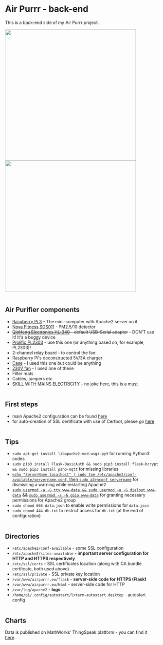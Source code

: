 # Air Purrr - back-end

This is a back-end side of my Air Purrr project.

<img src="https://i.imgur.com/krAfhpc.jpg" width="430"> <img src="https://i.imgur.com/cbJ3k2f.jpg" width="430">
<br/><br/>

## Air Purifier components
* [Raspberry Pi 3](https://www.raspberrypi.org/products/raspberry-pi-3-model-b/) - The mini-computer with Apache2 server on it
* [Nova Fitness SDS011](https://www.aliexpress.com/item/nova-PM-sensor-SDS011-High-precision-laser-pm2-5-air-quality-detection-sensor-module-Super-dust/32617788139.html?spm=a2g17.10010108.1000016.1.cfbe645O7s0gk&isOrigTitle=true) - PM2.5/10 detector
* ~~[QinHeng Electronics HL-340](https://www.aliexpress.com/item/nova-PM-sensor-SDS011-High-precision-laser-pm2-5-air-quality-detection-sensor-module-Super-dust/32617788139.html?spm=a2g17.10010108.1000016.1.cfbe645O7s0gk&isOrigTitle=true) - default USB-Serial adapter~~ - DON'T use it! It's a buggy device
* [Prolific PL2303](https://www.waveshare.com/product/PL2303-USB-UART-Board-type-A.htm) - use this one (or anything based on, for example, PL2303)!
* 2-channel relay board - to control the fan
* Raspberry Pi's deconstructed 5V/3A charger
* [Case](http://allegro.pl/g750-obudowa-uniwersalna-z-abs-i7025164953.html) - I used this one but could be anything
* [230V fan](http://www.cata.es/en/catalog/a%C3%A9ration/tubular-extraction/duct-in-line/151?_locale=es&_region=lenguage.country.resto.europa) - I used one of these
* Filter mats
* Cables, jumpers etc.
* [SKILL WITH MAINS ELECTRICITY](https://www.youtube.com/watch?v=sskSFYxzkpE) - no joke here, this is a must
<br/><br/>

## First steps
* main Apache2 configuration can be found [here](https://www.digitalocean.com/community/tutorials/how-to-install-the-apache-web-server-on-debian-9)
* for auto-creation of SSL certificate with use of Certbot, please go [here](https://www.digitalocean.com/community/tutorials/how-to-secure-apache-with-let-s-encrypt-on-debian-9)
<br/><br/>

## Tips
* ```sudo apt-get install libapache2-mod-wsgi-py3``` for running Python3 codes
* ```sudo pip3 install Flask-BasicAuth && sudo pip3 install flask-bcrypt && sudo pip3 install paho-mqtt``` for missing libraries
* [```echo "ServerName localhost" | sudo tee /etc/apache2/conf-available/servername.conf```, then ```sudo a2enconf servername```](https://askubuntu.com/a/396048) for dismissing a warning while restarting Apache2
* [```sudo usermod -a -G tty www-data && sudo usermod -a -G dialout www-data```](https://askubuntu.com/a/133244) && [```sudo usermod -a -G gpio www-data```](https://raspberrypi.stackexchange.com/a/39191) for granting necessary permissions for Apache2 group
*  ```sudo chmod 666 data.json``` to enable write permissions for ```data.json```
* ```sudo chmod 444 db.txt``` to restrict access for ```db.txt``` (at the end of configuration)
<br/><br/>

## Directories
* ```/etc/apache2/conf-available``` - some SSL configuration
* ```/etc/apache2/sites-available``` - **important server configuration for HTTP and HTTPS respectively**
* ```/etc/ssl/certs``` - SSL certificates location (along with CA bundle certficate, both used above)
* ```/etc/ssl/private``` - SSL private key location
* ```/var/www/airpurrr.eu/flask``` - **server-side code for HTTPS (Flask)**
* ```/var/www/airpurrr.eu/html``` - server-side code for HTTP
* ```/var/log/apache2``` - **logs**
* ```/home/pi/.config/autostart/lxterm-autostart.desktop``` - autostart config
<br/><br/>

## Charts
Data is published on MathWorks' ThingSpeak platform - you can find it [here](https://thingspeak.com/channels/462987).
